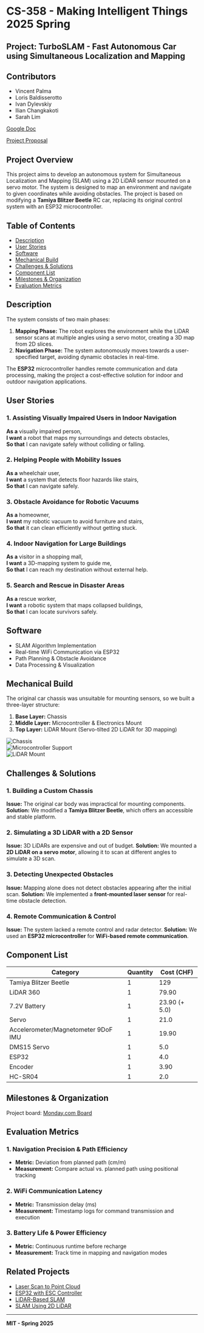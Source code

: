# CS-358 - Making Intelligent Things 2025 Spring
## Project: TurboSLAM - Fast Autonomous Car using Simultaneous Localization and Mapping

## Contributors
- Vincent Palma
- Loris Baldisserotto
- Ivan Dylevskiy
- Ilian Changkakoti
- Sarah Lim

[Google Doc](https://docs.google.com/document/d/1Hz-CrI_mGBuuY4Cr6uao3CeAetyIk8hIU1p6bzpezqY/edit?usp=sharing)

[Project Proposal](https://www.overleaf.com/read/mtyzjbnkwfxt#540f41)

## Project Overview
This project aims to develop an autonomous system for Simultaneous Localization and Mapping (SLAM) using a 2D LiDAR sensor mounted on a servo motor. The system is designed to map an environment and navigate to given coordinates while avoiding obstacles. The project is based on modifying a **Tamiya Blitzer Beetle** RC car, replacing its original control system with an ESP32 microcontroller.

## Table of Contents
- [Description](#description)
- [User Stories](#user-stories)
- [Software](#software)
- [Mechanical Build](#mechanical-build)
- [Challenges & Solutions](#challenges--solutions)
- [Component List](#component-list)
- [Milestones & Organization](#milestones--organization)
- [Evaluation Metrics](#evaluation-metrics)

## Description
The system consists of two main phases:
1. **Mapping Phase:** The robot explores the environment while the LiDAR sensor scans at multiple angles using a servo motor, creating a 3D map from 2D slices.
2. **Navigation Phase:** The system autonomously moves towards a user-specified target, avoiding dynamic obstacles in real-time.

The **ESP32** microcontroller handles remote communication and data processing, making the project a cost-effective solution for indoor and outdoor navigation applications.

## User Stories
### 1. Assisting Visually Impaired Users in Indoor Navigation
**As a** visually impaired person,  
**I want** a robot that maps my surroundings and detects obstacles,  
**So that** I can navigate safely without colliding or falling.

### 2. Helping People with Mobility Issues
**As a** wheelchair user,  
**I want** a system that detects floor hazards like stairs,  
**So that** I can navigate safely.

### 3. Obstacle Avoidance for Robotic Vacuums
**As a** homeowner,  
**I want** my robotic vacuum to avoid furniture and stairs,  
**So that** it can clean efficiently without getting stuck.

### 4. Indoor Navigation for Large Buildings
**As a** visitor in a shopping mall,  
**I want** a 3D-mapping system to guide me,  
**So that** I can reach my destination without external help.

### 5. Search and Rescue in Disaster Areas
**As a** rescue worker,  
**I want** a robotic system that maps collapsed buildings,  
**So that** I can locate survivors safely.

## Software
- SLAM Algorithm Implementation
- Real-time WiFi Communication via ESP32
- Path Planning & Obstacle Avoidance
- Data Processing & Visualization

## Mechanical Build
The original car chassis was unsuitable for mounting sensors, so we built a three-layer structure:
1. **Base Layer:** Chassis
2. **Middle Layer:** Microcontroller & Electronics Mount
3. **Top Layer:** LiDAR Mount (Servo-tilted 2D LiDAR for 3D mapping)

![Chassis]()  
![Microcontroller Support](IMG_3695.jpeg)  
![LiDAR Mount](IMG_3696.jpeg)

## Challenges & Solutions
### 1. **Building a Custom Chassis**
**Issue:** The original car body was impractical for mounting components.
**Solution:** We modified a **Tamiya Blitzer Beetle**, which offers an accessible and stable platform.

### 2. **Simulating a 3D LiDAR with a 2D Sensor**
**Issue:** 3D LiDARs are expensive and out of budget.
**Solution:** We mounted a **2D LiDAR on a servo motor**, allowing it to scan at different angles to simulate a 3D scan.

### 3. **Detecting Unexpected Obstacles**
**Issue:** Mapping alone does not detect obstacles appearing after the initial scan.
**Solution:** We implemented a **front-mounted laser sensor** for real-time obstacle detection.

### 4. **Remote Communication & Control**
**Issue:** The system lacked a remote control and radar detector.
**Solution:** We used an **ESP32 microcontroller** for **WiFi-based remote communication**.

## Component List
| Category | Quantity | Cost (CHF) |
|------|----------|------------|
| Tamiya Blitzer Beetle | 1 | 129 |
| LiDAR 360 | 1 | 79.90 |
| 7.2V Battery | 1 | 23.90 (+ 5.0) |
| Servo | 1 | 21.0 |
| Accelerometer/Magnetometer 9DoF IMU | 1 | 19.90 |
| DMS15 Servo | 1 | 5.0 |
| ESP32 | 1 | 4.0 |
| Encoder | 1 | 3.90 |
| HC-SR04 | 1 | 2.0 |

## Milestones & Organization
Project board: [Monday.com Board](https://limsarah112s-team.monday.com/boards/1877147787)

## Evaluation Metrics
### 1. **Navigation Precision & Path Efficiency**
- **Metric:** Deviation from planned path (cm/m)
- **Measurement:** Compare actual vs. planned path using positional tracking

### 2. **WiFi Communication Latency**
- **Metric:** Transmission delay (ms)
- **Measurement:** Timestamp logs for command transmission and execution

### 3. **Battery Life & Power Efficiency**
- **Metric:** Continuous runtime before recharge
- **Measurement:** Track time in mapping and navigation modes

## Related Projects
- [Laser Scan to Point Cloud](https://github.com/carlosmccosta/laserscan_to_pointcloud?tab=readme-ov-file)
- [ESP32 with ESC Controller](https://github.com/Tales-sv/Esp32-ESC_Controler)
- [LiDAR-Based SLAM](https://github.com/w111liang222/lidar-slam-detection)
- [SLAM Using 2D LiDAR](https://github.com/meyiao/LaserSLAM)





---
**MIT - Spring 2025**

